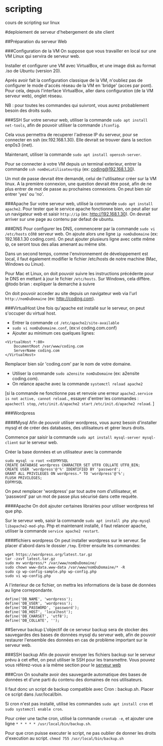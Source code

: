 # scripting
cours de scripting sur linux


#deploiement de serveur d'hebergement de site client

##Préparation du serveur Web

###Configuration de la VM
On suppose que vous travailler en local sur une VM Linux 
qui servira de serveur web.

Installer et configurer une VM avec VirtualBox, 
et une image disk au format .iso de Ubuntu (version 20).

Aprés avoir fait la configuration classique de la VM, 
n'oubliez pas de configurer le mode d'accés réseau de la VM 
en 'bridge' (acces par pont).
Pour cela, depuis l'interface VirtualBox, aller dans configuration 
(de la VM serveur web), onglet réseau.

NB : pour toutes les commandes qui suivront, 
vous aurez probablement besoin des droits sudo.


###SSH
Sur votre serveur web, utiliser la commande
```sudo apt install net-tools```, 
afin de pouvoir utiliser la commande ```ifconfig```.

Cela vous permettra de recuperer l'adresse IP du serveur,
pour se connecter en ssh (ex:192.168.1.30). 
Elle devrait se trouver dans la section enp0s3 (inet).

Maintenant, utiliser la commande 
```sudo apt install openssh-server```. 

Pour se connecter à votre VM depuis un terminal exterieur, 
entrer la commande ```ssh nomDeLutilisateur@ip``` 
(ex: coding@192.168.1.30). 

Un mot de passe devrait être demandé, celui de l'utilisateur
créer sur la VM linux.
A la première connexion, une question devrait être posé,
afin de ne plus entrer de mot de passe au prochaines connexions. 
On peut bien sûr entrer 'yes' ou 'no'.


###Apache
Sur votre serveur web, utilisé la commande 
```sudo apt install apache2```.
Pour tester que le service apache fonctionne bien, 
on peut aller sur un navigateur web et saisir ```http://ip``` 
(ex: http://192.168.1.30). On devrait arriver sur une page 
au contenu par defaut de ubuntu.


###DNS
Pour configurer les DNS, commencerer par 
la commande ```sudo vi /etc/hosts``` côté serveur web.
On ajoute alors une ligne ```ip nomDuDomaine``` 
(ex: 192.168.1.30  coding.com). On peut ajouter plusieurs
ligne avec cette même ip, ce seront tous des alias amenant au
même site.

Dans un second temps, comme l'environnement de développement est local, 
il faut également modifier le fichier /etc/hosts de notre machine 
(Mac, Windows ou Linux).

Pour Mac et Linux, on doit pouvoir suivre les instructions précédente
pour le DNS en mettant à jour le fichier ```/etc/hosts```.
Sur Windows, cela diffère. @todo brian : expliquer la demarche à suivre

On doit pouvoir acceder au site depuis un navigateur web via l'url
```http://nomDuDomaine``` (ex: http://coding.com).


###VirtualHost
Une fois qu'apache est installé sur le serveur, 
on peut s'occuper du virtual host.
- Entrer la commande ```cd /etc/apache2/site-available```
- ```sudo vi nomDuDomaine.conf```, (ex:vi coding.com.conf)
- Ajouter au minimum ces quelques lignes:
```
<VirtualHost *:80>
	DocumentRoot /var/www/coding.com
	ServerName coding.com
</VirtualHost>
```
Remplacer bien sûr 'coding.com' par le nom de votre domaine.

- Utiliser la commande ```sudo a2ensite nomDuDomaine``` 
(ex: a2ensite coding.com).
- On relance apache avec la commande 
```systemctl reload apache2```

[si la commande ne fonctionne pas et renvoie une erreur
```apache2.service is not active, cannot reload.```, 
essayer d'entrer les commandes : ```apachectl stop```, 
```/etc/init.d/apache2 start```
```/etc/init.d/apache2 reload```.
]


###Wordpress

####Mysql 
Afin de pouvoir utiliser wordpress, vous aurez besoin 
d'installer mysql et de créer des databases, des utilisateurs
et gérer leurs droits.

Commence par saisir la commande 
```sudo apt install mysql-server mysql-client``` sur le serveur web.

Créer la base données et un utilisateur avec la commande
````
sudo mysql -u root <<EOFMYSQL
CREATE DATABASE wordpress CHARACTER SET UTF8 COLLATE UTF8_BIN;
CREATE USER 'wordpress'@'%' IDENTIFIED BY 'password';
GRANT ALL PRIVILEGES ON wordpress.* TO 'wordpress'@'%';
FLUSH PRIVILEGES;
EOFMYSQL
````
On peut remplacer 'wordpress' par tout autre nom d'utilisateur, 
et 'password' par un mot de passe plus sécurisé dans cette requête.

####Apache
On doit ajouter certaines librairies pour utiliser wordpress
tel que php.

Sur le serveur web, saisir la commande 
```sudo apt install php php-mysql libapache2-mod-php```.
Php et maintenant installé, il faut relancer apache, utiliser 
la commande ```service apache2 restart```.

####fichiers wordpress
On peut installer wordpress sur le serveur.
Se placer  d'abord dans le dossier ```/tmp```.
Entrer ensuite les commandes:
```
wget https://wordpress.org/latest.tar.gz
tar -zxvf latest.tar.gz
sudo mv wordpress/* /var/www/nomDuDomaine/
sudo chown www-data.www-data /var/www/nomDuDomaine/* -R
sudo cp wp-config-sample.php wp-config.php
sudo vi wp-config.php
```

A l'interieur de ce fichier, on mettra les informations
de la base de données au ligne correpondante.
```
define('DB_NAME', 'wordpress');
define('DB_USER', 'wordpress');
define('DB_PASSWORD', 'password');
define('DB_HOST', 'localhost');
define('DB_CHARSET', 'utf8');
define('DB_COLLATE', '');
```


##Serveur backup
L'objectif de ce serveur backup sera de stocker des sauvegardes
des bases de données mysql du serveur web, afin de pouvoir restaurer
l'ensemble des données en cas de problème important sur le serveur web.

###SSH backup
Afin de pouvoir envoyer les fichiers backup sur le serveur prévu
à cet effet, on peut utiliser le SSH pour les transmettre.
Vous pouvez vous référez-vous a la même section pour le 
[serveur web](#SSH) 


###Cron
On souhaite avoir des sauvegarde automatique des bases de données
et d'une parti du contenu des domaines de nos utilisateurs.

Il faut donc un script de backup compatible avec Cron : backup.sh.
Placer ce script dans /usr/local/bin.

Si cron n'est pas installé, utilisé les commandes 
```sudo apt install cron``` et ```sudo systemctl enable cron```.

Pour créer une tache cron, utilisé la commande 
```crontab -e```, et ajouter une ligne
```* * * * * /usr/local/bin/backup.sh```.

Pour que cron puisse executer le script, ne pas oublier de donner
les droits d'execution au script.
```chmod 755 /usr/local/bin/backup.sh```